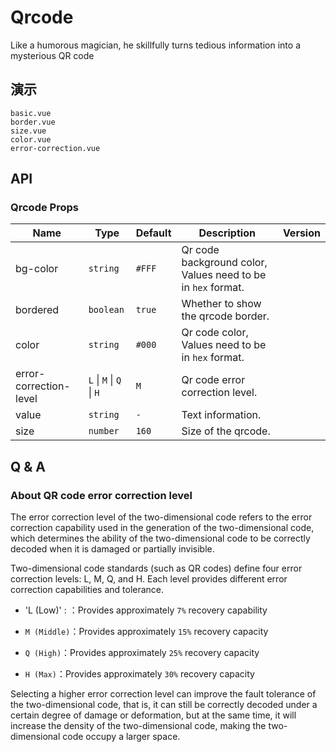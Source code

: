 # Qrcode

Like a humorous magician, he skillfully turns tedious information into a mysterious QR code

## 演示

```demo
basic.vue
border.vue
size.vue
color.vue
error-correction.vue
```

## API

### Qrcode Props

| Name | Type | Default | Description | Version |
| --- | --- | --- | --- | --- |
| bg-color | `string` | `#FFF` | Qr code background color, Values need to be in `hex` format. |  |
| bordered | `boolean` | `true` | Whether to show the qrcode border. |  |
| color | `string` | `#000` | Qr code color, Values need to be in `hex` format. |  |
| error-correction-level | `L` \| `M` \| `Q` \| `H` | `M` | Qr code error correction level. |
| value | `string` | `-` | Text information. |  |
| size | `number` | `160` | Size of the qrcode. |

## Q & A

### About QR code error correction level

The error correction level of the two-dimensional code refers to the error correction capability used in the generation of the two-dimensional code, which determines the ability of the two-dimensional code to be correctly decoded when it is damaged or partially invisible.

Two-dimensional code standards (such as QR codes) define four error correction levels: L, M, Q, and H. Each level provides different error correction capabilities and tolerance.

- 'L (Low)' : ：Provides approximately `7%` recovery capability

- `M (Middle)`：Provides approximately `15%` recovery capacity

- `Q (High)`：Provides approximately `25%` recovery capacity

- `H (Max)`：Provides approximately `30%` recovery capacity

Selecting a higher error correction level can improve the fault tolerance of the two-dimensional code, that is, it can still be correctly decoded under a certain degree of damage or deformation, but at the same time, it will increase the density of the two-dimensional code, making the two-dimensional code occupy a larger space.

